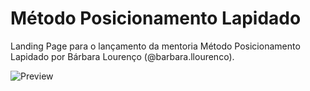 # Método Posicionamento Lapidado
Landing Page para o lançamento da mentoria Método Posicionamento Lapidado por Bárbara Lourenço (@barbara.llourenco).

![Preview](./assets/imgs/Preview_M%C3%A9todoPosicionamentoLapidado.PNG)